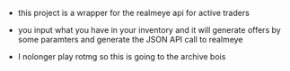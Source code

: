 * this project is a wrapper for the realmeye api for active traders

* you input what you have in your inventory and it will generate offers by some paramters and generate the JSON API call to realmeye

* I nolonger play rotmg so this is going to the archive bois
